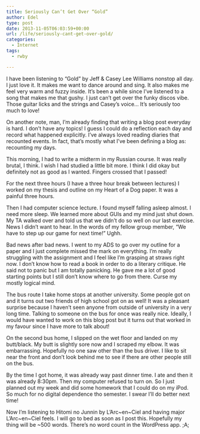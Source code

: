 ```yaml
---
title: Seriously Can’t Get Over “Gold”
author: Edel
type: post
date: 2013-11-05T06:03:59+00:00
url: /life/seriously-cant-get-over-gold/
categories:
  - Internet
tags:
  - rwby

---
```

I have been listening to &#8220;Gold&#8221; by Jeff & Casey Lee Williams nonstop all day. I just love it. It makes me want to dance around and sing. It also makes me feel very warm and fuzzy inside. It&#8217;s been a while since I&#8217;ve listened to a song that makes me that gushy. I just can&#8217;t get over the funky discos vibe. Those guitar licks and the strings and Casey&#8217;s voice&#8230; It&#8217;s seriously too much to love!

On another note, man, I&#8217;m already finding that writing a blog post everyday is hard. I don&#8217;t have any topics! I guess I could do a reflection each day and record what happened explicitly. I&#8217;ve always loved reading diaries that recounted events. In fact, that&#8217;s mostly what I&#8217;ve been defining a blog as: recounting my days.

This morning, I had to write a midterm in my Russian course. It was really brutal, I think. I wish I had studied a little bit more. I think I did okay but definitely not as good as I wanted. Fingers crossed that I passed!

For the next three hours (I have a three hour break between lectures) I worked on my thesis and outline on my Heart of a Dog paper. It was a painful three hours.

Then I had computer science lecture. I found myself falling asleep almost. I need more sleep. We learned more about GUIs and my mind just shut down. My TA walked over and told us that we didn&#8217;t do so well on our last exercise. News I didn&#8217;t want to hear. In the words of my fellow group member, &#8220;We have to step up our game for next time!&#8221; Ughh.

Bad news after bad news. I went to my ADS to go over my outline for a paper and I just complete missed the mark on everything. I&#8217;m really struggling with the assignment and I feel like I&#8217;m grasping at straws right now. I don&#8217;t know how to read a book in order to do a literary critique. He said not to panic but I am totally panicking. He gave me a lot of good starting points but I still don&#8217;t know where to go from there. Curse my mostly logical mind.

The bus route I take home stops at another university. Some people got on and it turns out two friends of high school got on as well! It was a pleasant surprise because I haven&#8217;t seen anyone from outside of university in a very long time. Talking to someone on the bus for once was really nice. Ideally, I would have wanted to work on this blog post but it turns out that worked in my favour since I have more to talk about!

On the second bus home, I slipped on the wet floor and landed on my butt/black. My butt is slightly sore now and I scraped my elbow. It was embarrassing. Hopefully no one saw other than the bus driver. I like to sit near the front and don&#8217;t look behind me to see if there are other people still on the bus.

By the time I got home, it was already way past dinner time. I ate and then it was already 8:30pm. Then my computer refused to turn on. So I just planned out my week and did some homework that I could do on my iPod. So much for no digital dependence tho semester. I swear I&#8217;ll do better next time!

Now I&#8217;m listening to Hitomi no Junnin by L&#8217;Arc~en~Ciel and having major L&#8217;Arc~en~Ciel feels. I will go to bed as soon as I post this. Hopefully my thing will be ~500 words. There&#8217;s no word count in the WordPress app. ;A;

<ol class="footnote">
</ol>